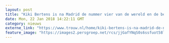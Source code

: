 ```yaml
---
layout: post
title: "Kiki Bertens is na Madrid de nummer vier van de wereld en de beste Nederlandse tennisster ooit"
date: Mon, 22 Jan 2018 14:22:11 GMT
category: nieuws
externe_link: "https://www.trouw.nl/home/kiki-bertens-is-na-madrid-de-nummer-vier-van-de-wereld-en-de-beste-nederlandse-tennisster-ooit~adb46f68/"
feature_image: "https://images2.persgroep.net/rcs/jjGafYNqS0s6ssfuot58lJXnQno/diocontent/148023327/_focus/0.4/0.34/_fill/230/230?appId=e9b4e2a1869038ffcaf318a6d1463b0b&quality=0.9&format=jpeg"
---
```




